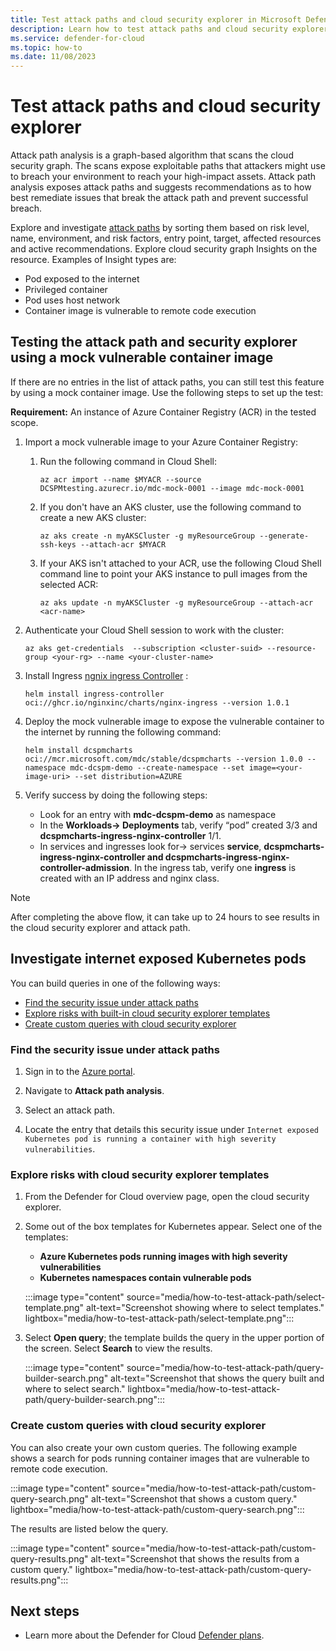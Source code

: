 ```yaml
---
title: Test attack paths and cloud security explorer in Microsoft Defender for Cloud
description: Learn how to test attack paths and cloud security explorer in Microsoft Defender for Cloud
ms.service: defender-for-cloud
ms.topic: how-to
ms.date: 11/08/2023
---
```


# Test attack paths and cloud security explorer


Attack path analysis is a graph-based algorithm that scans the cloud security graph. The scans expose exploitable paths that attackers might use to breach your environment to reach your high-impact assets. Attack path analysis exposes attack paths and suggests recommendations as to how best remediate issues that break the attack path and prevent successful breach.

Explore and investigate [attack paths](how-to-manage-attack-path.md) by sorting them based on risk level, name, environment, and risk factors, entry point, target, affected resources and active recommendations. Explore cloud security graph Insights on the resource. Examples of Insight types are:

-	Pod exposed to the internet 
-	Privileged container 
-	Pod uses host network 
-	Container image is vulnerable to remote code execution

## Testing the attack path and security explorer using a mock vulnerable container image

If there are no entries in the list of attack paths, you can still test this feature by using a mock container image. Use the following steps to set up the test: 

**Requirement:** An instance of Azure Container Registry (ACR) in the tested scope.

1.	Import a mock vulnerable image to your Azure Container Registry:

    1.	Run the following command in Cloud Shell: 

        ```
        az acr import --name $MYACR --source DCSPMtesting.azurecr.io/mdc-mock-0001 --image mdc-mock-0001
        ```

    1.  If you don't have an AKS cluster, use the following command to create a new AKS cluster:

        ```
        az aks create -n myAKSCluster -g myResourceGroup --generate-ssh-keys --attach-acr $MYACR
        ```

    1.  If your AKS isn't attached to your ACR, use the following Cloud Shell command line to point your AKS instance to pull images from the selected ACR:

        ```
        az aks update -n myAKSCluster -g myResourceGroup --attach-acr <acr-name>

1. Authenticate your Cloud Shell session to work with the cluster:
    
    ```
    az aks get-credentials  --subscription <cluster-suid> --resource-group <your-rg> --name <your-cluster-name>
    ```

1. Install Ingress [ngnix ingress Controller](https://docs.nginx.com/nginx-ingress-controller/installation/installation-with-helm/) :
    
    ```
    helm install ingress-controller oci://ghcr.io/nginxinc/charts/nginx-ingress --version 1.0.1
    ```

1. Deploy the mock vulnerable image to expose the vulnerable container to the internet by running the following command:
    ```
    helm install dcspmcharts  oci://mcr.microsoft.com/mdc/stable/dcspmcharts --version 1.0.0 --namespace mdc-dcspm-demo --create-namespace --set image=<your-image-uri> --set distribution=AZURE
    ```

1. Verify success by doing the following steps:

   - Look for an entry with **mdc-dcspm-demo** as namespace
   - In the **Workloads-> Deployments** tab, verify “pod” created 3/3 and **dcspmcharts-ingress-nginx-controller** 1/1.
   - In services and ingresses look for-> services **service**, **dcspmcharts-ingress-nginx-controller and dcspmcharts-ingress-nginx-controller-admission**. In the ingress tab, verify one **ingress** is created with an IP address and nginx class.

> [!NOTE]
> After completing the above flow, it can take up to 24 hours to see results in the cloud security explorer and attack path.

## Investigate internet exposed Kubernetes pods

You can build queries in one of the following ways:

- [Find the security issue under attack paths](#find-the-security-issue-under-attack-paths)
- [Explore risks with built-in cloud security explorer templates](#explore-risks-with-cloud-security-explorer-templates)
- [Create custom queries with cloud security explorer](#create-custom-queries-with-cloud-security-explorer)

### Find the security issue under attack paths

1. Sign in to the [Azure portal](https://portal.azure.com).

1. Navigate to **Attack path analysis**.

1. Select an attack path.

1.	Locate the entry that details this security issue under `Internet exposed Kubernetes pod is running a container with high severity vulnerabilities`.

###  Explore risks with cloud security explorer templates

1. From the Defender for Cloud overview page, open the cloud security explorer.

1. Some out of the box templates for Kubernetes appear. Select one of the templates:

    - **Azure Kubernetes pods running images with high severity vulnerabilities**
     - **Kubernetes namespaces contain vulnerable pods**
  
    :::image type="content" source="media/how-to-test-attack-path/select-template.png" alt-text="Screenshot showing where to select templates." lightbox="media/how-to-test-attack-path/select-template.png"::: 

1. Select **Open query**; the template builds the query in the upper portion of the screen. Select **Search** to view the results.
    
    :::image type="content" source="media/how-to-test-attack-path/query-builder-search.png" alt-text="Screenshot that shows the query built and where to select search." lightbox="media/how-to-test-attack-path/query-builder-search.png":::

### Create custom queries with cloud security explorer

You can also create your own custom queries. The following example shows a search for pods running container images that are vulnerable to remote code execution.

:::image type="content" source="media/how-to-test-attack-path/custom-query-search.png" alt-text="Screenshot that shows a custom query." lightbox="media/how-to-test-attack-path/custom-query-search.png":::

The results are listed below the query.

:::image type="content" source="media/how-to-test-attack-path/custom-query-results.png" alt-text="Screenshot that shows the results from a custom query." lightbox="media/how-to-test-attack-path/custom-query-results.png":::

## Next steps 

- Learn more about the Defender for Cloud [Defender plans](defender-for-cloud-introduction.md#protect-cloud-workloads).
